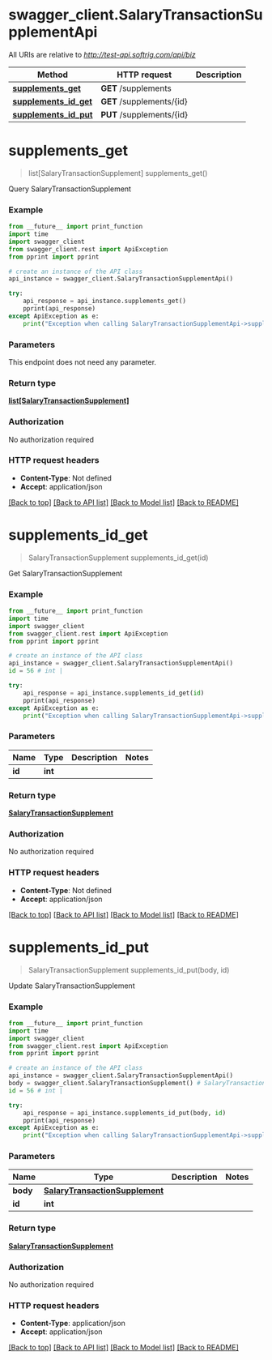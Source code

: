 # swagger_client.SalaryTransactionSupplementApi

All URIs are relative to *http://test-api.softrig.com/api/biz*

Method | HTTP request | Description
------------- | ------------- | -------------
[**supplements_get**](SalaryTransactionSupplementApi.md#supplements_get) | **GET** /supplements | 
[**supplements_id_get**](SalaryTransactionSupplementApi.md#supplements_id_get) | **GET** /supplements/{id} | 
[**supplements_id_put**](SalaryTransactionSupplementApi.md#supplements_id_put) | **PUT** /supplements/{id} | 

# **supplements_get**
> list[SalaryTransactionSupplement] supplements_get()



Query SalaryTransactionSupplement

### Example
```python
from __future__ import print_function
import time
import swagger_client
from swagger_client.rest import ApiException
from pprint import pprint

# create an instance of the API class
api_instance = swagger_client.SalaryTransactionSupplementApi()

try:
    api_response = api_instance.supplements_get()
    pprint(api_response)
except ApiException as e:
    print("Exception when calling SalaryTransactionSupplementApi->supplements_get: %s\n" % e)
```

### Parameters
This endpoint does not need any parameter.

### Return type

[**list[SalaryTransactionSupplement]**](SalaryTransactionSupplement.md)

### Authorization

No authorization required

### HTTP request headers

 - **Content-Type**: Not defined
 - **Accept**: application/json

[[Back to top]](#) [[Back to API list]](../README.md#documentation-for-api-endpoints) [[Back to Model list]](../README.md#documentation-for-models) [[Back to README]](../README.md)

# **supplements_id_get**
> SalaryTransactionSupplement supplements_id_get(id)



Get SalaryTransactionSupplement

### Example
```python
from __future__ import print_function
import time
import swagger_client
from swagger_client.rest import ApiException
from pprint import pprint

# create an instance of the API class
api_instance = swagger_client.SalaryTransactionSupplementApi()
id = 56 # int | 

try:
    api_response = api_instance.supplements_id_get(id)
    pprint(api_response)
except ApiException as e:
    print("Exception when calling SalaryTransactionSupplementApi->supplements_id_get: %s\n" % e)
```

### Parameters

Name | Type | Description  | Notes
------------- | ------------- | ------------- | -------------
 **id** | **int**|  | 

### Return type

[**SalaryTransactionSupplement**](SalaryTransactionSupplement.md)

### Authorization

No authorization required

### HTTP request headers

 - **Content-Type**: Not defined
 - **Accept**: application/json

[[Back to top]](#) [[Back to API list]](../README.md#documentation-for-api-endpoints) [[Back to Model list]](../README.md#documentation-for-models) [[Back to README]](../README.md)

# **supplements_id_put**
> SalaryTransactionSupplement supplements_id_put(body, id)



Update SalaryTransactionSupplement

### Example
```python
from __future__ import print_function
import time
import swagger_client
from swagger_client.rest import ApiException
from pprint import pprint

# create an instance of the API class
api_instance = swagger_client.SalaryTransactionSupplementApi()
body = swagger_client.SalaryTransactionSupplement() # SalaryTransactionSupplement | 
id = 56 # int | 

try:
    api_response = api_instance.supplements_id_put(body, id)
    pprint(api_response)
except ApiException as e:
    print("Exception when calling SalaryTransactionSupplementApi->supplements_id_put: %s\n" % e)
```

### Parameters

Name | Type | Description  | Notes
------------- | ------------- | ------------- | -------------
 **body** | [**SalaryTransactionSupplement**](SalaryTransactionSupplement.md)|  | 
 **id** | **int**|  | 

### Return type

[**SalaryTransactionSupplement**](SalaryTransactionSupplement.md)

### Authorization

No authorization required

### HTTP request headers

 - **Content-Type**: application/json
 - **Accept**: application/json

[[Back to top]](#) [[Back to API list]](../README.md#documentation-for-api-endpoints) [[Back to Model list]](../README.md#documentation-for-models) [[Back to README]](../README.md)

